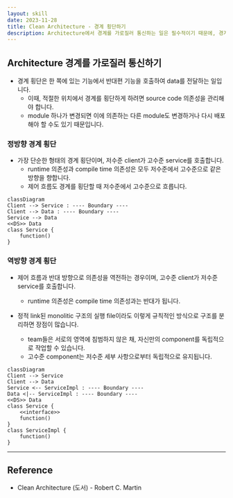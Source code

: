```yaml
---
layout: skill
date: 2023-11-28
title: Clean Architecture - 경계 횡단하기
description: Architecture에서 경계를 가로질러 통신하는 일은 필수적이기 때문에, 경계 횡단에 대한 부분도 잘 설계해야 합니다.
---
```



## Architecture 경계를 가로질러 통신하기

- 경계 횡단은 한 쪽에 있는 기능에서 반대편 기능을 호출하여 data를 전달하는 일입니다.
    - 이때, 적절한 위치에서 경계를 횡단하게 하려면 source code 의존성을 관리해야 합니다.
    - module 하나가 변경되면 이에 의존하는 다른 module도 변경하거나 다시 배포해야 할 수도 있기 때문입니다.


### 정방향 경계 횡단

- 가장 단순한 형태의 경계 횡단이며, 저수준 client가 고수준 service를 호출합니다.
    - runtime 의존성과 compile time 의존성은 모두 저수준에서 고수준으로 같은 방향을 향합니다.
    - 제어 흐름도 경계를 횡단할 때 저수준에서 고수준으로 흐릅니다.

```mermaid
classDiagram
Client --> Service : ---- Boundary ----
Client --> Data : ---- Boundary ----
Service --> Data
<<DS>> Data
class Service {
    function()
}
```


### 역방향 경계 횡단

- 제어 흐름과 반대 방향으로 의존성을 역전하는 경우이며, 고수준 client가 저수준 service를 호출합니다.
    - runtime 의존성은 compile time 의존성과는 반대가 됩니다.

- 정적 link된 monolitic 구조의 실행 file이라도 이렇게 규칙적인 방식으로 구조를 분리하면 장점이 많습니다.
    - team들은 서로의 영역에 침범하지 않은 채, 자신만의 component를 독립적으로 작업할 수 있습니다.
    - 고수준 component는 저수준 세부 사항으로부터 독립적으로 유지됩니다.

```mermaid
classDiagram
Client --> Service
Client --> Data
Service <-- ServiceImpl : ---- Boundary ----
Data <|-- ServiceImpl : ---- Boundary ----
<<DS>> Data
class Service {
    <<interface>>
    function()
}
class ServiceImpl {
    function()
}
```


---


## Reference

- Clean Architecture (도서) - Robert C. Martin
